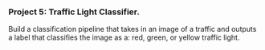 ### Project 5: Traffic Light Classifier. 
Build a classification pipeline that takes in an image of a traffic and outputs a label that classifies the image as a: red, green, or yellow traffic light.
